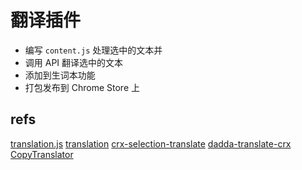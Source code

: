 # 翻译插件

- 编写 `content.js` 处理选中的文本并
- 调用 API 翻译选中的文本
- 添加到生词本功能
- 打包发布到 Chrome Store 上

## refs

[translation.js](https://www.npmjs.com/package/translation.js)
[translation](https://github.com/baizn/translation.js)
[crx-selection-translate](https://github.com/lmk123/crx-selection-translate)
[dadda-translate-crx](https://github.com/waynecz/dadda-translate-crx)
[CopyTranslator](https://github.com/CopyTranslator/CopyTranslator)
